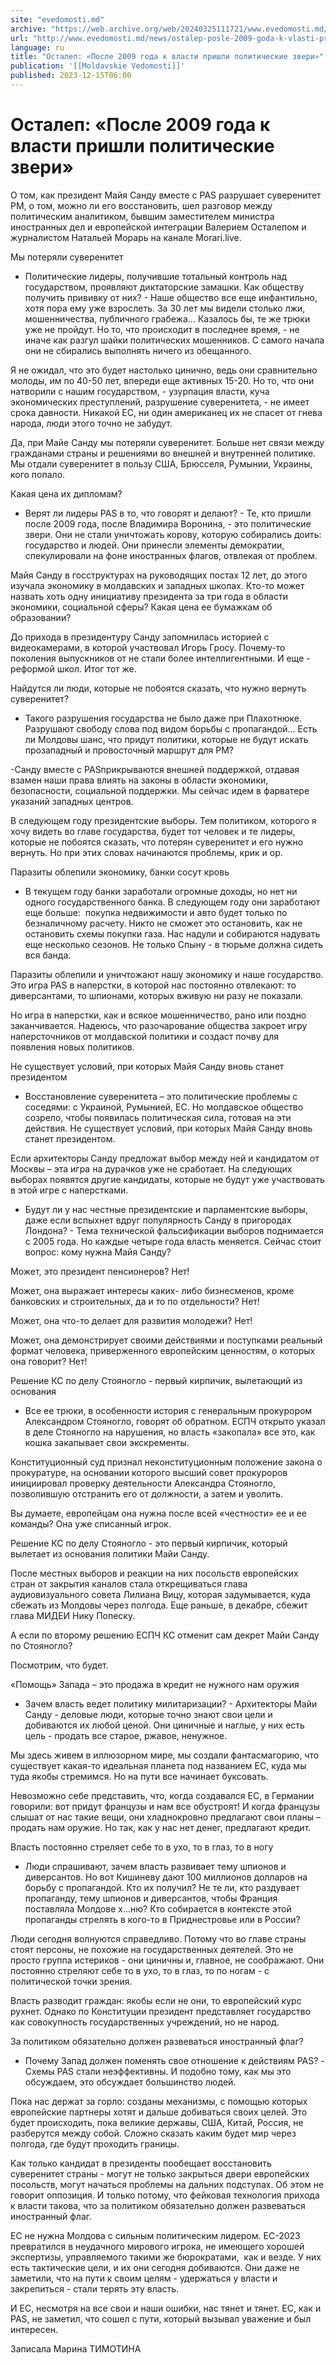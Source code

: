 ```yaml
---
site: "evedomosti.md"
archive: "https://web.archive.org/web/20240325111721/www.evedomosti.md/news/ostalep-posle-2009-goda-k-vlasti-prishli-politicheskie-zveri"
url: "http://www.evedomosti.md/news/ostalep-posle-2009-goda-k-vlasti-prishli-politicheskie-zveri"
language: ru
title: "Осталеп: «После 2009 года к власти пришли политические звери»"
publication: '[[Moldavskie Vedomosti]]'
published: 2023-12-15T06:00
---
```


# Осталеп: «После 2009 года к власти пришли политические звери»

О том, как президент Майя Санду вместе с PAS разрушает суверенитет РМ, о том, можно ли его восстановить, шел разговор между политическим аналитиком, бывшим заместителем министра иностранных дел и европейской интеграции Валерием Осталепом и журналистом Натальей Морарь на канале Morari.live.

Мы потеряли суверенитет

- Политические лидеры, получившие тотальный контроль над государством, проявляют диктаторские замашки. Как обществу получить прививку от них? - Наше общество все еще инфантильно, хотя пора ему уже взрослеть. За 30 лет мы видели столько лжи, мошенничества, публичного грабежа… Казалось бы, те же трюки уже не пройдут. Но то, что происходит в последнее время, - не иначе как разгул шайки политических мошенников. С самого начала они не сбирались выполнять ничего из обещанного.

Я не ожидал, что это будет настолько цинично, ведь они сравнительно молоды, им по 40-50 лет, впереди еще активных 15-20. Но то, что они натворили с нашим государством, - узурпация власти, куча экономических преступлений, разрушение суверенитета, - не имеет срока давности. Никакой ЕС, ни один американец их не спасет от гнева народа, люди этого точно не забудут.

Да, при Майе Санду мы потеряли суверенитет. Больше нет связи между гражданами страны и решениями во внешней и внутренней политике. Мы отдали суверенитет в пользу США, Брюсселя, Румынии, Украины, кого попало.

Какая цена их дипломам?

- Верят ли лидеры PAS в то, что говорят и делают? - Те, кто пришли после 2009 года, после Владимира Воронина, - это политические звери. Они не стали уничтожать корову, которую собирались доить: государство и людей. Они принесли элементы демократии, спекулировали на фоне иностранных флагов, отвлекая от проблем.

Майя Санду в госструктурах на руководящих постах 12 лет, до этого изучала экономику в молдавских и западных школах. Кто-то может назвать хоть одну инициативу президента за три года в области экономики, социальной сферы? Какая цена ее бумажкам об образовании?

До прихода в президентуру Санду запомнилась историей с видеокамерами, в которой участвовал Игорь Гросу. Почему-то поколения выпускников от не стали более интеллигентными. И еще - реформой школ. Итог тот же.

Найдутся ли люди, которые не побоятся сказать, что нужно вернуть суверенитет?

- Такого разрушения государства не было даже при Плахотнюке. Разрушают свободу слова под видом борьбы с пропагандой… Есть ли Молдовы шанс, что придут политики, которые не будут искать прозападный и провосточный маршрут для РМ?

-Санду вместе с PASприкрываются внешней поддержкой, отдавая взамен наши права влиять на законы в области экономики, безопасности, социальной поддержки. Мы сейчас идем в фарватере указаний западных центров.

В следующем году президентские выборы. Тем политиком, которого я хочу видеть во главе государства, будет тот человек и те лидеры, которые не побоятся сказать, что потерян суверенитет и его нужно вернуть. Но при этих словах начинаются проблемы, крик и ор.

Паразиты облепили экономику, банки сосут кровь

- В текущем году банки заработали огромные доходы, но нет ни одного государственного банка. В следующем году они заработают еще больше:  покупка недвижимости и авто будет только по безналичному расчету. Никто не сможет это остановить, как не остановить схемы покупки газа. Нас надули и собираются надувать еще несколько сезонов. Не только Спыну - в тюрьме должна сидеть вся банда.

Паразиты облепили и уничтожают нашу экономику и наше государство. Это игра PAS в наперстки, в которой нас постоянно отвлекают: то диверсантами, то шпионами, которых вживую ни разу не показали.

Но игра в наперстки, как и всякое мошенничество, рано или поздно заканчивается. Надеюсь, что разочарование общества закроет игру наперсточников от молдавской политики и создаст почву для появления новых политиков.

Не существует условий, при которых Майя Санду вновь станет президентом

- Восстановление суверенитета – это политические проблемы с соседями: с Украиной, Румынией, ЕС. Но молдавское общество созрело, чтобы появилась политическая сила, готовая на эти действия. Не существует условий, при которых Майя Санду вновь станет президентом.

Если архитекторы Санду предложат выбор между ней и кандидатом от Москвы – эта игра на дурачков уже не сработает. На следующих выборах появятся другие кандидаты, которые не будут уже участвовать в этой игре с наперстками.

- Будут ли у нас честные президентские и парламентские выборы, даже если вспыхнет вдруг популярность Санду в пригородах Лондона? - Тема технической фальсификации выборов поднимается с 2005 года. Но каждые четыре года власть меняется. Сейчас стоит вопрос: кому нужна Майя Санду?

Может, это президент пенсионеров? Нет!

Может, она выражает интересы каких- либо бизнесменов, кроме банковских и строительных, да и то по отдельности? Нет!

Может, она что-то делает для развития молодежи? Нет!

Может, она демонстрирует своими действиями и поступками реальный формат человека, приверженного европейским ценностям, о которых она говорит? Нет!

Решение КС по делу Стояногло - первый кирпичик, вылетающий из основания

- Все ее трюки, в особенности история с генеральным прокурором Александром Стояногло, говорят об обратном. ЕСПЧ открыто указал в деле Стояногло на нарушения, но власть «закопала» все это, как кошка закапывает свои экскременты.

Конституционный суд признал неконституционным положение закона о прокуратуре, на основании которого высший совет прокуроров инициировал проверку деятельности Александра Стояногло, позволившую отстранить его от должности, а затем и уволить.

Вы думаете, европейцам она нужна после всей «честности» ее и ее команды? Она уже списанный игрок.

Решение КС по делу Стояногло - это первый кирпичик, который вылетает из основания политики Майи Санду.

После местных выборов и реакции на них посольств европейских стран от закрытия каналов стала открещиваться глава аудиовизуального совета Лилиана Вицу, которая задумывается, куда сбежать из Молдовы через полгода. Еще раньше, в декабре, сбежит глава МИДЕИ Нику Попеску.

А если по второму решению ЕСПЧ КС отменит сам декрет Майи Санду по Стояногло?

Посмотрим, что будет.

«Помощь» Запада – это продажа в кредит не нужного нам оружия

- Зачем власть ведет политику милитаризации? - Архитекторы Майи Санду - деловые люди, которые точно знают свои цели и добиваются их любой ценой. Они циничные и наглые, у них есть цель - продать все старое, ржавое, ненужное.

Мы здесь живем в иллюзорном мире, мы создали фантасмагорию, что существует какая-то идеальная планета под названием ЕС, куда мы туда якобы стремимся. Но на пути все начинает буксовать.

Невозможно себе представить, что, когда создавался ЕС, в Германии говорили: вот придут французы и нам все обустроят! И когда французы слышат от нас такие вещи, они хладнокровно предлагают свои планы – продать нам оружие. Но так, как у нас нет денег, предлагают кредит.

Власть постоянно стреляет себе то в ухо, то в глаз, то в ногу

- Люди спрашивают, зачем власть развивает тему шпионов и диверсантов. Но вот Кишиневу дают 100 миллионов долларов на борьбу с пропагандой. Кто их получил? Не те ли, кто раздувает пропаганду, тему шпионов и диверсантов, чтобы Франция поставляла Молдове х…ню? Кто собирается в контексте этой пропаганды стрелять в кого-то в Приднестровье или в России?

Люди сегодня волнуются справедливо. Потому что во главе страны стоят персоны, не похожие на государственных деятелей. Это не просто группа истериков - они циничны и, главное, не соображают. Они постоянно стреляют себе то в ухо, то в глаз, то по ногам - с политической точки зрения.

Власть разводит граждан: якобы если не они, то европейский курс рухнет. Однако по Конституции президент представляет государство как совокупность государственных учреждений, но не народ.

За политиком обязательно должен развеваться иностранный флаг?

- Почему Запад должен поменять свое отношение к действиям PAS? - Схемы PAS стали неэффективны. И подобно тому, как мы это обсуждаем, это обсуждает большинство людей.

Пока нас держат за горло: созданы механизмы, с помощью которых европейские партнеры хотят и дальше добиваться своих целей. Это будет происходить, пока великие державы, США, Китай, Россия, не разберутся между собой. Сложно сказать каким будет мир через полгода, где будут проходить границы.

Как только кандидат в президенты пообещает восстановить суверенитет страны - могут не только закрыться двери европейских посольств, могут начаться проблемы на дальних подступах. Об этом не говорит оппозиция. И только потому, что фейковая технология прихода к власти такова, что за политиком обязательно должен развеваться иностранный флаг.

ЕС не нужна Молдова с сильным политическим лидером. ЕС-2023 превратился в неудачного мирового игрока, не имеющего хорошей экспертизы, управляемого такими же бюрократами,  как и везде. У них есть тактические цели, и их они сегодня добиваются. Они даже не заметили, что на пути к своим целям - удержаться у власти и закрепиться - стали терять эту власть.

И ЕС, несмотря на все свои и наши ошибки, нас тянет и тянет. ЕС, как и PAS, не заметил, что сошел с пути, который вызывал уважение и был интересен.

Записала Марина ТИМОТИНА